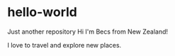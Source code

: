 # hello-world
Just another repository
Hi I'm Becs from New Zealand!

I love to travel and explore new places.
